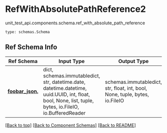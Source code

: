 # RefWithAbsolutePathReference2
unit_test_api.components.schema.ref_with_absolute_path_reference
```
type: schemas.Schema
```

## Ref Schema Info
Ref Schema | Input Type | Output Type
---------- | ---------- | -----------
[**foobar_json.**](../../.md) | dict, schemas.immutabledict, str, datetime.date, datetime.datetime, uuid.UUID, int, float, bool, None, list, tuple, bytes, io.FileIO, io.BufferedReader | schemas.immutabledict, str, float, int, bool, None, tuple, bytes, io.FileIO

[[Back to top]](#top) [[Back to Component Schemas]](../../../README.md#Component-Schemas) [[Back to README]](../../../README.md)

